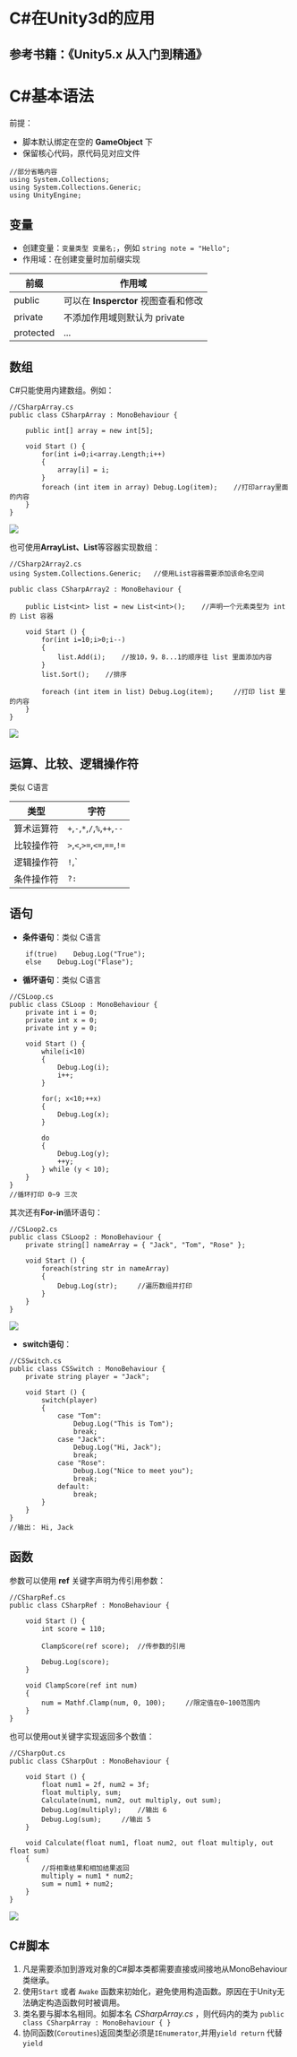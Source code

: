 # C#在Unity3d的应用
参考书籍：《Unity5.x 从入门到精通》
-----------------

# C#基本语法
前提：
- 脚本默认绑定在空的 **GameObject** 下
- 保留核心代码，原代码见对应文件
```
//部分省略内容
using System.Collections;
using System.Collections.Generic;
using UnityEngine;
```

## 变量
- 创建变量：`变量类型 变量名;`，例如 `string note = "Hello";`
- 作用域：在创建变量时加前缀实现

|前缀|作用域|
|---|---|
|public|可以在 **Insperctor** 视图查看和修改|
|private|不添加作用域则默认为 private |
|protected| ...|

## 数组
C#只能使用内建数组。例如：
```
//CSharpArray.cs
public class CSharpArray : MonoBehaviour {

    public int[] array = new int[5];

	void Start () {
	    for(int i=0;i<array.Length;i++)
        {
            array[i] = i;
        }
        foreach (int item in array) Debug.Log(item);	//打印array里面的内容
	}
}
```
![](https://i.imgur.com/LfK6Mlp.png)


也可使用**ArrayList、List**等容器实现数组：
```
//CSharp2Array2.cs
using System.Collections.Generic;   //使用List容器需要添加该命名空间

public class CSharpArray2 : MonoBehaviour {

    public List<int> list = new List<int>();    //声明一个元素类型为 int 的 List 容器

	void Start () {
	    for(int i=10;i>0;i--)
        {
            list.Add(i);    //按10，9，8...1的顺序往 list 里面添加内容
        }
        list.Sort();    //排序

        foreach (int item in list) Debug.Log(item);     //打印 list 里的内容
	}
}
```
![](https://i.imgur.com/hBmYWqD.png)

## 运算、比较、逻辑操作符
类似 C语言

|类型|字符|
|---|---|
|算术运算符|`+`,`-`,`*`,`/`,`%`,`++`,`--`|
|比较操作符|`>`,`<`,`>=`,`<=`,`==`,`!=`|
|逻辑操作符|`!`,`||`, `&&`|
|条件操作符|`?:`|

## 语句
- **条件语句**：类似 C语言

```
	if(true)	Debug.Log("True");
	else	Debug.Log("Flase");
``` 

- **循环语句**：类似 C语言

```
//CSLoop.cs
public class CSLoop : MonoBehaviour {
    private int i = 0;
    private int x = 0;
    private int y = 0;

	void Start () {
		while(i<10)
        {
            Debug.Log(i);
            i++;
        }

        for(; x<10;++x)
        {
            Debug.Log(x);
        }

        do
        {
            Debug.Log(y);
            ++y;
        } while (y < 10);
	}
}
//循环打印 0~9 三次
```
其次还有**For-in**循环语句：
```
//CSLoop2.cs
public class CSLoop2 : MonoBehaviour {
    private string[] nameArray = { "Jack", "Tom", "Rose" };

	void Start () {
		foreach(string str in nameArray)
        {
            Debug.Log(str);     //遍历数组并打印
        }
	}
}
```
![](https://i.imgur.com/TLfGv8o.png)


- **switch语句**：

```
//CSSwitch.cs
public class CSSwitch : MonoBehaviour {
    private string player = "Jack";

	void Start () {
		switch(player)
        {
            case "Tom":
                Debug.Log("This is Tom");
                break;
            case "Jack":
                Debug.Log("Hi, Jack");
                break;
            case "Rose":
                Debug.Log("Nice to meet you");
                break;
            default:
                break;
        }
	}
}
//输出： Hi, Jack
```

## 函数
参数可以使用 **ref** 关键字声明为传引用参数：
```
//CSharpRef.cs
public class CSharpRef : MonoBehaviour {

	void Start () {
        int score = 110;
		
        ClampScore(ref score);	//传参数的引用

        Debug.Log(score);
	}
	
    void ClampScore(ref int num)
    {
        num = Mathf.Clamp(num, 0, 100);     //限定值在0~100范围内
    }
}
```

也可以使用out关键字实现返回多个数值：
```
//CSharpOut.cs
public class CSharpOut : MonoBehaviour {

	void Start () {
        float num1 = 2f, num2 = 3f;
        float multiply, sum;
        Calculate(num1, num2, out multiply, out sum);
        Debug.Log(multiply);    //输出 6
        Debug.Log(sum);     //输出 5
	}
	
    void Calculate(float num1, float num2, out float multiply, out float sum)
    {
		//将相乘结果和相加结果返回
        multiply = num1 * num2;
        sum = num1 + num2;
    }
}
```
![](https://i.imgur.com/goHgPIY.png)


## C#脚本
1. 凡是需要添加到游戏对象的C#脚本类都需要直接或间接地从MonoBehaviour类继承。
2. 使用`Start` 或者 `Awake` 函数来初始化，避免使用构造函数。原因在于Unity无法确定构造函数何时被调用。
3. 类名要与脚本名相同。如脚本名 *CSharpArray.cs* ，则代码内的类为 `public class CSharpArray : MonoBehaviour { }`
4. 协同函数(`Coroutines`)返回类型必须是`IEnumerator`,并用`yield return` 代替 `yield`